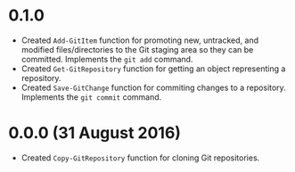 # 0.1.0

 * Created `Add-GitItem` function for promoting new, untracked, and modified files/directories to the Git staging area so they can be committed. Implements the `git add` command.
 * Created `Get-GitRepository` function for getting an object representing a repository.
 * Created `Save-GitChange` function for commiting changes to a repository. Implements the `git commit` command.
 
# 0.0.0 (31 August 2016)

 * Created `Copy-GitRepository` function for cloning Git repositories.

